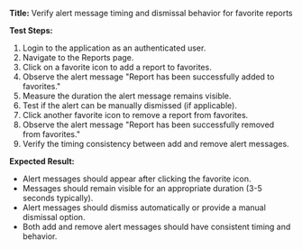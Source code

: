 **Title:** Verify alert message timing and dismissal behavior for favorite reports

**Test Steps:**
1. Login to the application as an authenticated user.
2. Navigate to the Reports page.
3. Click on a favorite icon to add a report to favorites.
4. Observe the alert message "Report has been successfully added to favorites."
5. Measure the duration the alert message remains visible.
6. Test if the alert can be manually dismissed (if applicable).
7. Click another favorite icon to remove a report from favorites.
8. Observe the alert message "Report has been successfully removed from favorites."
9. Verify the timing consistency between add and remove alert messages.

**Expected Result:**
- Alert messages should appear after clicking the favorite icon.
- Messages should remain visible for an appropriate duration (3-5 seconds typically).
- Alert messages should dismiss automatically or provide a manual dismissal option.
- Both add and remove alert messages should have consistent timing and behavior.